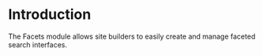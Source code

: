 # Introduction

The Facets module allows site builders to easily create and manage faceted search interfaces.



